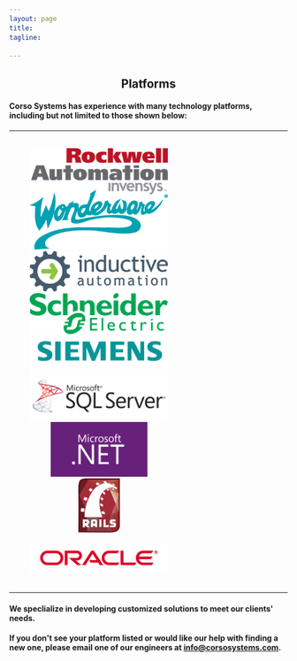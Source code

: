 ```yaml
---
layout: page
title: 
tagline: 

---
```



<div class="row">
    <div class="col-md-12" style="text-align:center;"><h2>Platforms</h2></div>
</div>
<div class="row">
<div class="col-md-6 col-md-offset-3">
    <h4 style="text-align: left;">Corso Systems has experience with many technology platforms, including but not limited to those shown below:</h4>
</div>

</div>

<hr>
    
<br/>

<div class="row">

<div class="col-md-4"><a href="http://www.rockwell.com" title="Rockwell" target="_blank"><img alt="Rockwell" src="img/platforms/rockwell.jpg" width="250px;" style="margin-left:37px;"></a></div>

<div class="col-md-4"><a href="http://www.wonderware.com" title="Wonderware" target="_blank"><img alt="Wonderware" src="img/platforms/wonderware.png" width="250px" style="margin-left:37px;"></a></div>

<div class="col-md-4"><a href="http://www.inductiveautomation.com" title="Inductive Automation" target="_blank"><img alt="Ignition by Inductive Automation" src="img/platforms/ia.png" width="250px" style="margin-left:37px;"></a></div>
</div>
<div class="row">
<div class="col-md-4"><a href="http://products.schneider-electric.us/products-services/products/automation-products/" title="Modicon" target="_blank"><img alt="Schneider Electric" src="img/platforms/schneider.jpg" width="250px" style="margin-left:37px;"></a></div>

<div class="col-md-4"><a href="http://www.siemens.com/entry/cc/en/" title="Siemens" target="_blank"><img alt="Siemens" src="img/platforms/siemens.jpg" width="250px" style="margin-left:37px;"></a></div>
<div class="col-md-4"><a href="http://www.microsoft.com/en-us/server-cloud/products/sql-server/" title="SQL Server" target="_blank"><img alt="SQL Server" src="img/platforms/sqlserver.jpg" width="250px" style="margin-left:37px;"></a></div>

</div>  
    
<div class="row">
    


<div class="col-md-4"><a href="http://www.microsoft.com/" title="Microsoft .NET" target="_blank"><img alt="Microsoft .NET" src="img/platforms/msnet.jpg" width="175px" style="margin-left:75px;"></a></div>

<div class="col-md-4"><a href="http://rubyonrails.org" title="Ruby on Rails" target="_blank"><img alt="Ruby on Rails" src="img/platforms/rails.png" width="75px"  style="margin-left:125px;"></a></div>

<div class="col-md-4"><a href="http://www.oracle.com/index.html" title="Oracle" target="_blank"><img alt="Oracle" src="img/platforms/oracle.jpg" width="250px"  style="margin-left:37px;margin-top:20px;"></a></div>
</div>
<br/>
<hr>
<div class="row">
<div class="col-md-6 col-md-offset-3">
<h4 style="text-align: left;">We speclialize in developing customized solutions to meet our clients' needs.</h4>

<h4 style="text-align: left;">If you don't see your platform listed or would like our help with finding a new one, please email one of our engineers at <a href="mailto:info@corsosystems.com?Subject=Information%20Request">info@corsosystems.com</a>.</h4>
</div>
</div>

